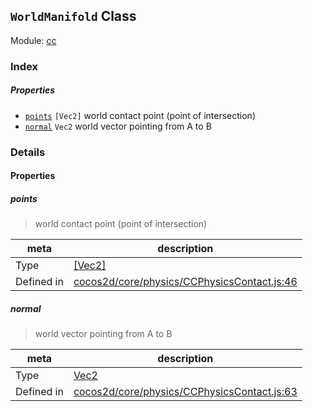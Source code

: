 ## `WorldManifold` Class



Module: [cc](../modules/cc.md)






### Index

##### Properties

  - [`points`](#points) `[Vec2]` world contact point (point of intersection)
  - [`normal`](#normal) `Vec2` world vector pointing from A to B





### Details


#### Properties


##### points

> world contact point (point of intersection)

| meta | description |
|------|-------------|
| Type | <a href="../classes/Vec2.html" class="crosslink">[Vec2]</a> |
| Defined in | [cocos2d/core/physics/CCPhysicsContact.js:46](https://github.com/cocos-creator/engine/blob/e361a2e93351aacda485d2038abd4eba2998a298/cocos2d/core/physics/CCPhysicsContact.js#L46) |



##### normal

> world vector pointing from A to B

| meta | description |
|------|-------------|
| Type | <a href="../classes/Vec2.html" class="crosslink">Vec2</a> |
| Defined in | [cocos2d/core/physics/CCPhysicsContact.js:63](https://github.com/cocos-creator/engine/blob/e361a2e93351aacda485d2038abd4eba2998a298/cocos2d/core/physics/CCPhysicsContact.js#L63) |






